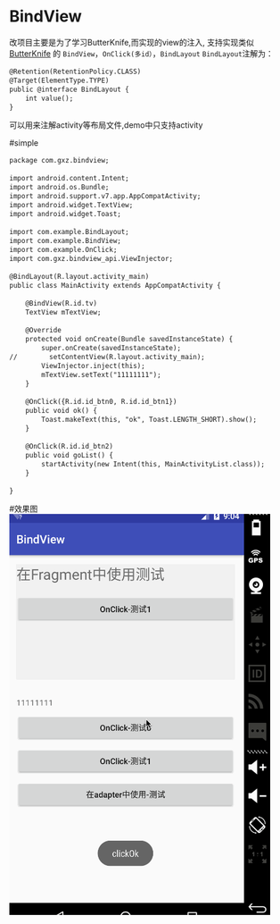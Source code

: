 # BindView
 改项目主要是为了学习ButterKnife,而实现的view的注入,
 支持实现类似[ButterKnife](https://github.com/JakeWharton/butterknife) 的 `BindView`，`OnClick(多id）`，`BindLayout`
 `BindLayout`注解为：
 
 ```			
 @Retention(RetentionPolicy.CLASS)
 @Target(ElementType.TYPE)
 public @interface BindLayout {
     int value();
 }
 ```
 可以用来注解activity等布局文件,demo中只支持activity
 

#simple

``` 
package com.gxz.bindview;

import android.content.Intent;
import android.os.Bundle;
import android.support.v7.app.AppCompatActivity;
import android.widget.TextView;
import android.widget.Toast;

import com.example.BindLayout;
import com.example.BindView;
import com.example.OnClick;
import com.gxz.bindview_api.ViewInjector;

@BindLayout(R.layout.activity_main)
public class MainActivity extends AppCompatActivity {

    @BindView(R.id.tv)
    TextView mTextView;

    @Override
    protected void onCreate(Bundle savedInstanceState) {
        super.onCreate(savedInstanceState);
//        setContentView(R.layout.activity_main);
        ViewInjector.inject(this);
        mTextView.setText("11111111");
    }

    @OnClick({R.id.id_btn0, R.id.id_btn1})
    public void ok() {
        Toast.makeText(this, "ok", Toast.LENGTH_SHORT).show();
    }

    @OnClick(R.id.id_btn2)
    public void goList() {
        startActivity(new Intent(this, MainActivityList.class));
    }

}
 ```
 
 #效果图
 <img src="./demo.gif"/></p>